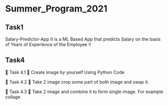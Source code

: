 # Summer_Program_2021

## Task1
Salary-Predictor-App
It is a ML Based App that predicts Salary on the basis of Years of Experience of the Employee !!

## Task4
🔅 Task 4.1
📌 Create image by yourself Using Python Code 

🔅 Task 4.2
📌 Take 2 image crop some part of both image and swap it. 

🔅 Task 4.3
📌 Take 2 image and combine it to form single image. For example collage 
